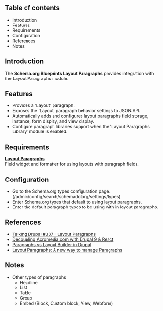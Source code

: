 Table of contents
-----------------

* Introduction
* Features
* Requirements
* Configuration
* References
* Notes


Introduction
------------

The **Schema.org Blueprints Layout Paragraphs** provides integration with
the Layout Paragraphs module.


Features
--------

- Provides a 'Layout' paragraph.
- Exposes the 'Layout' paragraph behavior settings to JSON:API.
- Automatically adds and configures layout paragraphs field storage,
  instance, form display, and view display.
- Configure paragraph libraries support when the 'Layout Paragraphs Library'
  module is enabled.


Requirements
------------

**[Layout Paragraphs](https://www.drupal.org/project/layout_paragraphs)**  
Field widget and formatter for using layouts with paragraph fields.


Configuration
-------------

- Go to the Schema.org types configuration page.
  (/admin/config/search/schemadotorg/settings/types)
- Enter Schema.org types that default to using layout paragraphs.
- Enter the default paragraph types to be using with in layout paragraphs.


References
----------

- [Talking Drupal #337 - Layout Paragraphs](https://www.talkingdrupal.com/337)
- [Decoupling Acromedia.com with Drupal 9 & React](https://www.acromedia.com/article/decoupling-acromediacom-with-drupal-9-react)
- [Paragraphs vs Layout Builder in Drupal](https://www.mediacurrent.com/videos/paragraphs-vs-layout-builder-drupal)
- [Layout Paragraphs: A new way to manage Paragraphs](https://www.morpht.com/blog/layout-paragraphs-new-way-manage-paragraphs)


Notes
-----

- Other types of paragraphs
  - Headline
  - List
  - Table
  - Group
  - Embed (Block, Custom block, View, Webform)
